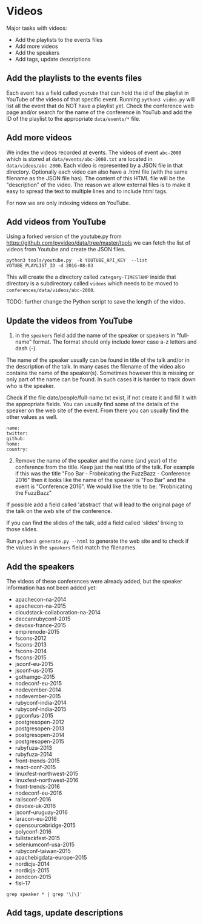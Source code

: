 Videos
=========

Major tasks with videos:
* Add the playlists to the events files
* Add more videos
* Add the speakers
* Add tags, update descriptions



Add the playlists to the events files
------------------------------------
Each event has a field called `youtube` that can hold the id of the playlist in YouTube of the videos of that specific event.
Running `python3 video.py` will list all the event that do NOT have a playlist yet.
Check the conference web page and/or search for the name of the conference in YouTub and add the ID of
the playlist to the appropriate `data/events/*` file.

Add more videos
-----------------

We index the videos recorded at events. The videos of event `abc-2000` which is stored at `data/events/abc-2000.txt`
are located in `data/videos/abc-2000`. Each video is represented by a JSON file in that directory. Optionally
each video can also have a .html file (with the same filename as the JSON file has). The content of this HTML file
will be the "description" of the video. The reason we allow external files is to make it easy to spread the
text to multiple lines and to include html tags.

For now we are only indexing videos on YouTube.

Add videos from YouTube
------------------------


Using a forked version of the youtube.py from https://github.com/pyvideo/data/tree/master/tools we can fetch the list of videos from Youtube and create the JSON files.

```python3 tools/youtube.py  -k YOUTUBE_API_KEY  --list YOTUBE_PLAYLIST_ID -d 2016-08-03```

This will create the a directory called ```category-TIMESTAMP``` inside that directory is a subdirectory
called `videos` which needs to be moved to  `conferences/data/videos/abc-2000`.

TODO: further change the Python script to save the length of the video.

Update the videos from YouTube
------------------------------

1) in the `speakers` field add the name of the speaker or speakers in "full-name" format.
The format should only include lower case a-z letters and dash (-).

The name of the speaker usually can be found in title of the talk and/or in the description of the talk.
In many cases the filename of the video also contains the name of the speaker(s). Sometimes however this is
missing or only part of the name can be found. In such cases it is harder to track down who is the speaker.

Check if the file date/people/full-name.txt exist, if not create it and fill it with the appropriate fields.
You can usually find some of the details of the speaker on the web site of the event. From there you can usually
find the other values as well.

```
name:
twitter:
github:
home:
country:
```

2) Remove the name of the speaker and the name (and year) of the conference from the title. Keep just the real title of the talk.
For example if this was the title "Foo Bar - Frobnicating the FuzzBazz - Conference 2016" then it looks like the name
of the speaker is "Foo Bar" and the event is "Conference 2016". We would like the title to be:
"Frobnicating the FuzzBazz"

If possible add a field called 'abstract' that will lead to the original page of the talk on the web site of the conference.

If you can find the slides of the talk, add a field called 'slides' linking to those slides.


Run `python3 generate.py --html` to generate the web site and to check if the values in the `speakers` field match the filenames.




Add the speakers
------------------
The videos of these conferences were already added, but the speaker information
has not been added yet:

* apachecon-na-2014
* apachecon-na-2015
* cloudstack-collaboration-na-2014
* deccanrubyconf-2015
* devoxx-france-2015
* empirenode-2015
* fscons-2012
* fscons-2013
* fscons-2014
* fscons-2015
* jsconf-eu-2015
* jsconf-us-2015
* gothamgo-2015
* nodeconf-eu-2015
* nodevember-2014
* nodevember-2015
* rubyconf-india-2014
* rubyconf-india-2015
* pgconfus-2015
* postgresopen-2012
* postgresopen-2013
* postgresopen-2014
* postgresopen-2015
* rubyfuza-2013
* rubyfuza-2014
* front-trends-2015
* react-conf-2015
* linuxfest-northwest-2015
* linuxfest-northwest-2016
* front-trends-2016
* nodeconf-eu-2016
* railsconf-2016
* devoxx-uk-2016
* jsconf-uruguay-2016
* laracon-eu-2016
* opensourcebridge-2015
* polyconf-2016
* fullstackfest-2015
* seleniumconf-usa-2015
* rubyconf-taiwan-2015
* apachebigdata-europe-2015
* nordicjs-2014
* nordicjs-2015
* zendcon-2015
* fisl-17

``` grep speaker * | grep '\[\]' ```

Add tags, update descriptions
-----------------------------


